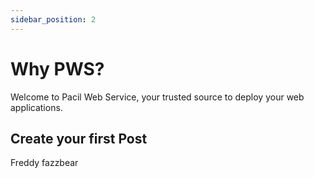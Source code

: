 ```yaml
---
sidebar_position: 2
---
```


# Why PWS?

Welcome to Pacil Web Service, your trusted source to deploy your web applications.

## Create your first Post

Freddy fazzbear
